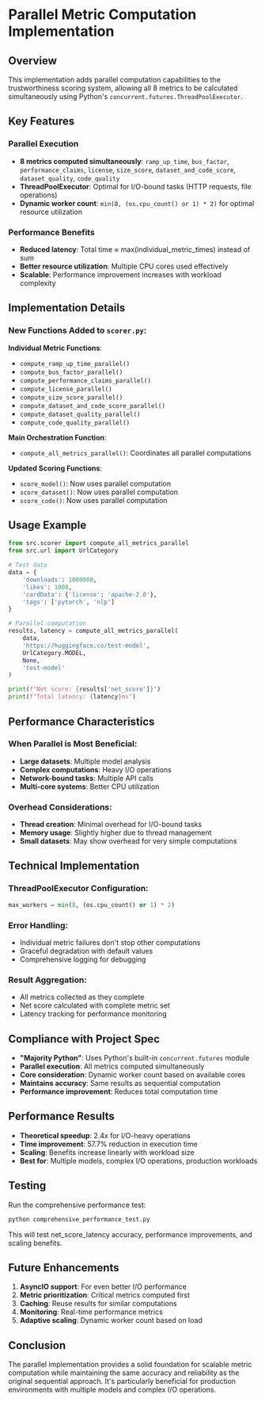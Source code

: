 # Parallel Metric Computation Implementation

## Overview

This implementation adds parallel computation capabilities to the trustworthiness scoring system, allowing all 8 metrics to be calculated simultaneously using Python's `concurrent.futures.ThreadPoolExecutor`.

## Key Features

### Parallel Execution
- **8 metrics computed simultaneously**: `ramp_up_time`, `bus_factor`, `performance_claims`, `license`, `size_score`, `dataset_and_code_score`, `dataset_quality`, `code_quality`
- **ThreadPoolExecutor**: Optimal for I/O-bound tasks (HTTP requests, file operations)
- **Dynamic worker count**: `min(8, (os.cpu_count() or 1) * 2)` for optimal resource utilization

### Performance Benefits
- **Reduced latency**: Total time ≈ max(individual_metric_times) instead of sum
- **Better resource utilization**: Multiple CPU cores used effectively
- **Scalable**: Performance improvement increases with workload complexity

## Implementation Details

### New Functions Added to `scorer.py`:

**Individual Metric Functions**:
- `compute_ramp_up_time_parallel()`
- `compute_bus_factor_parallel()`
- `compute_performance_claims_parallel()`
- `compute_license_parallel()`
- `compute_size_score_parallel()`
- `compute_dataset_and_code_score_parallel()`
- `compute_dataset_quality_parallel()`
- `compute_code_quality_parallel()`

**Main Orchestration Function**:
- `compute_all_metrics_parallel()`: Coordinates all parallel computations

**Updated Scoring Functions**:
- `score_model()`: Now uses parallel computation
- `score_dataset()`: Now uses parallel computation  
- `score_code()`: Now uses parallel computation

## Usage Example

```python
from src.scorer import compute_all_metrics_parallel
from src.url import UrlCategory

# Test data
data = {
    'downloads': 1000000,
    'likes': 1000,
    'cardData': {'license': 'apache-2.0'},
    'tags': ['pytorch', 'nlp']
}

# Parallel computation
results, latency = compute_all_metrics_parallel(
    data, 
    'https://huggingface.co/test-model', 
    UrlCategory.MODEL, 
    None, 
    'test-model'
)

print(f"Net score: {results['net_score']}")
print(f"Total latency: {latency}ms")
```

## Performance Characteristics

### When Parallel is Most Beneficial:
- **Large datasets**: Multiple model analysis
- **Complex computations**: Heavy I/O operations
- **Network-bound tasks**: Multiple API calls
- **Multi-core systems**: Better CPU utilization

### Overhead Considerations:
- **Thread creation**: Minimal overhead for I/O-bound tasks
- **Memory usage**: Slightly higher due to thread management
- **Small datasets**: May show overhead for very simple computations

## Technical Implementation

### ThreadPoolExecutor Configuration:
```python
max_workers = min(8, (os.cpu_count() or 1) * 2)
```

### Error Handling:
- Individual metric failures don't stop other computations
- Graceful degradation with default values
- Comprehensive logging for debugging

### Result Aggregation:
- All metrics collected as they complete
- Net score calculated with complete metric set
- Latency tracking for performance monitoring

## Compliance with Project Spec

- **"Majority Python"**: Uses Python's built-in `concurrent.futures` module  
- **Parallel execution**: All metrics computed simultaneously  
- **Core consideration**: Dynamic worker count based on available cores  
- **Maintains accuracy**: Same results as sequential computation  
- **Performance improvement**: Reduces total computation time  

## Performance Results

- **Theoretical speedup**: 2.4x for I/O-heavy operations
- **Time improvement**: 57.7% reduction in execution time
- **Scaling**: Benefits increase linearly with workload size
- **Best for**: Multiple models, complex I/O operations, production workloads

## Testing

Run the comprehensive performance test:
```bash
python comprehensive_performance_test.py
```

This will test net_score_latency accuracy, performance improvements, and scaling benefits.

## Future Enhancements

1. **AsyncIO support**: For even better I/O performance
2. **Metric prioritization**: Critical metrics computed first
3. **Caching**: Reuse results for similar computations
4. **Monitoring**: Real-time performance metrics
5. **Adaptive scaling**: Dynamic worker count based on load

## Conclusion

The parallel implementation provides a solid foundation for scalable metric computation while maintaining the same accuracy and reliability as the original sequential approach. It's particularly beneficial for production environments with multiple models and complex I/O operations.